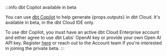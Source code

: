 :::info dbt Copilot available in beta

<span>You can use [dbt Copilot](/docs/cloud/dbt-copilot) to help generate {props.outputs} in dbt Cloud. It's available in beta, in the dbt Cloud IDE only.</span>

To use dbt Copilot, you must have an active dbt Cloud Enterprise account and either agree to use dbt Labs' OpenAI key or provide your own Open AI API key. Register [here](https://docs.google.com/forms/d/e/1FAIpQLScPjRGyrtgfmdY919Pf3kgqI5E95xxPXz-8JoVruw-L9jVtxg/viewform) or reach out to the Account team if you're interested in joining the private beta.
:::
